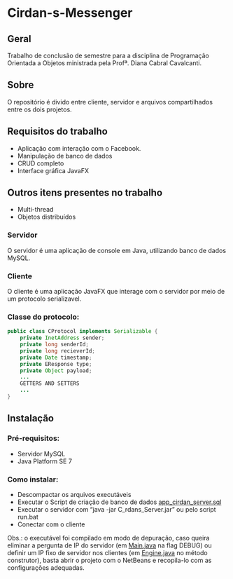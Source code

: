 # Cirdan-s-Messenger
## Geral
Trabalho de conclusão de semestre para a disciplina de Programação Orientada a Objetos ministrada pela Profª. Diana Cabral Cavalcanti.
## Sobre
O repositório é divido entre cliente, servidor e arquivos compartilhados entre os dois projetos.
## Requisitos do trabalho

- Aplicação com interação com o Facebook.
- Manipulação de banco de dados
- CRUD completo
- Interface gráfica JavaFX

## Outros itens presentes no trabalho

- Multi-thread
- Objetos distribuídos

### Servidor
O servidor é uma aplicação de console em Java, utilizando banco de dados MySQL.
### Cliente
O cliente é uma aplicação JavaFX que interage com o servidor por meio de um protocolo serializavel.
### Classe do protocolo:
``` Java
public class CProtocol implements Serializable {
    private InetAddress sender;
    private long senderId;
    private long recieverId;
    private Date timestamp;
    private EResponse type;
    private Object payload;
    ...
    GETTERS AND SETTERS
    ...
}
```

## Instalação
### Pré-requisitos:  
- Servidor MySQL
- Java Platform SE 7
### Como instalar:
- Descompactar os arquivos executáveis
- Executar o Script de criação de banco de dados [app_cirdan_server.sql](https://github.com/marcelogm/Cirdan-s-Messenger/blob/master/Dist/app_cirdan_server.sql)
- Executar o servidor com “java -jar C_rdans_Server.jar” ou pelo script run.bat
- Conectar com o cliente

Obs.: o executável foi compilado em modo de depuração, caso queira eliminar a pergunta de IP do servidor (em [Main.java](https://github.com/marcelogm/Cirdan-s-Messenger/blob/master/C%C3%ADrdans%20Client/src/app/console/Main.java) na flag DEBUG) ou definir um IP fixo de servidor nos clientes (em [Engine.java](https://github.com/marcelogm/Cirdan-s-Messenger/blob/master/C%C3%ADrdans%20Client/src/engine/Engine.java) no método construtor), basta abrir o projeto com o NetBeans e recopila-lo com as configurações adequadas.
